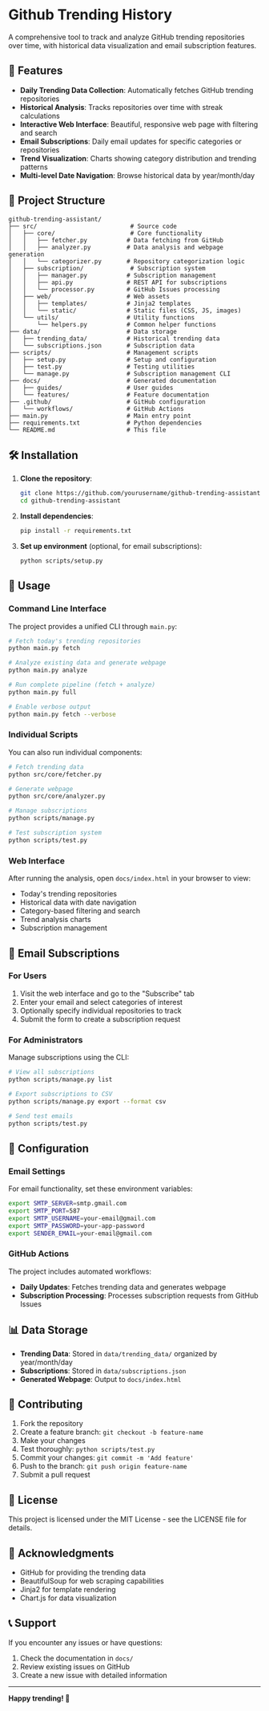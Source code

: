 # Github Trending History

A comprehensive tool to track and analyze GitHub trending repositories over time, with historical data visualization and email subscription features.

## 🚀 Features

- **Daily Trending Data Collection**: Automatically fetches GitHub trending repositories
- **Historical Analysis**: Tracks repositories over time with streak calculations
- **Interactive Web Interface**: Beautiful, responsive web page with filtering and search
- **Email Subscriptions**: Daily email updates for specific categories or repositories
- **Trend Visualization**: Charts showing category distribution and trending patterns
- **Multi-level Date Navigation**: Browse historical data by year/month/day

## 📁 Project Structure

```
github-trending-assistant/
├── src/                          # Source code
│   ├── core/                     # Core functionality
│   │   ├── fetcher.py           # Data fetching from GitHub
│   │   ├── analyzer.py          # Data analysis and webpage generation
│   │   └── categorizer.py       # Repository categorization logic
│   ├── subscription/             # Subscription system
│   │   ├── manager.py           # Subscription management
│   │   ├── api.py               # REST API for subscriptions
│   │   └── processor.py         # GitHub Issues processing
│   ├── web/                     # Web assets
│   │   ├── templates/           # Jinja2 templates
│   │   └── static/              # Static files (CSS, JS, images)
│   └── utils/                   # Utility functions
│       └── helpers.py           # Common helper functions
├── data/                        # Data storage
│   ├── trending_data/           # Historical trending data
│   └── subscriptions.json       # Subscription data
├── scripts/                     # Management scripts
│   ├── setup.py                 # Setup and configuration
│   ├── test.py                  # Testing utilities
│   └── manage.py                # Subscription management CLI
├── docs/                        # Generated documentation
│   ├── guides/                  # User guides
│   └── features/                # Feature documentation
├── .github/                     # GitHub configuration
│   └── workflows/               # GitHub Actions
├── main.py                      # Main entry point
├── requirements.txt             # Python dependencies
└── README.md                    # This file
```

## 🛠️ Installation

1. **Clone the repository**:
   ```bash
   git clone https://github.com/yourusername/github-trending-assistant.git
   cd github-trending-assistant
   ```

2. **Install dependencies**:
   ```bash
   pip install -r requirements.txt
   ```

3. **Set up environment** (optional, for email subscriptions):
   ```bash
   python scripts/setup.py
   ```

## 🚀 Usage

### Command Line Interface

The project provides a unified CLI through `main.py`:

```bash
# Fetch today's trending repositories
python main.py fetch

# Analyze existing data and generate webpage
python main.py analyze

# Run complete pipeline (fetch + analyze)
python main.py full

# Enable verbose output
python main.py fetch --verbose
```

### Individual Scripts

You can also run individual components:

```bash
# Fetch trending data
python src/core/fetcher.py

# Generate webpage
python src/core/analyzer.py

# Manage subscriptions
python scripts/manage.py

# Test subscription system
python scripts/test.py
```

### Web Interface

After running the analysis, open `docs/index.html` in your browser to view:
- Today's trending repositories
- Historical data with date navigation
- Category-based filtering and search
- Trend analysis charts
- Subscription management

## 📧 Email Subscriptions

### For Users

1. Visit the web interface and go to the "Subscribe" tab
2. Enter your email and select categories of interest
3. Optionally specify individual repositories to track
4. Submit the form to create a subscription request

### For Administrators

Manage subscriptions using the CLI:

```bash
# View all subscriptions
python scripts/manage.py list

# Export subscriptions to CSV
python scripts/manage.py export --format csv

# Send test emails
python scripts/test.py
```

## 🔧 Configuration

### Email Settings

For email functionality, set these environment variables:

```bash
export SMTP_SERVER=smtp.gmail.com
export SMTP_PORT=587
export SMTP_USERNAME=your-email@gmail.com
export SMTP_PASSWORD=your-app-password
export SENDER_EMAIL=your-email@gmail.com
```

### GitHub Actions

The project includes automated workflows:
- **Daily Updates**: Fetches trending data and generates webpage
- **Subscription Processing**: Processes subscription requests from GitHub Issues

## 📊 Data Storage

- **Trending Data**: Stored in `data/trending_data/` organized by year/month/day
- **Subscriptions**: Stored in `data/subscriptions.json`
- **Generated Webpage**: Output to `docs/index.html`

## 🤝 Contributing

1. Fork the repository
2. Create a feature branch: `git checkout -b feature-name`
3. Make your changes
4. Test thoroughly: `python scripts/test.py`
5. Commit your changes: `git commit -m 'Add feature'`
6. Push to the branch: `git push origin feature-name`
7. Submit a pull request

## 📝 License

This project is licensed under the MIT License - see the LICENSE file for details.

## 🙏 Acknowledgments

- GitHub for providing the trending data
- BeautifulSoup for web scraping capabilities
- Jinja2 for template rendering
- Chart.js for data visualization

## 📞 Support

If you encounter any issues or have questions:
1. Check the documentation in `docs/`
2. Review existing issues on GitHub
3. Create a new issue with detailed information

---

**Happy trending! 🚀** 